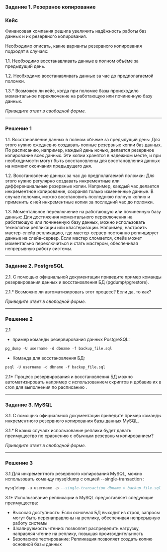 ### Задание 1. Резервное копирование

### Кейс
Финансовая компания решила увеличить надёжность работы баз данных и их резервного копирования. 

Необходимо описать, какие варианты резервного копирования подходят в случаях: 

1.1. Необходимо восстанавливать данные в полном объёме за предыдущий день.

1.2. Необходимо восстанавливать данные за час до предполагаемой поломки.

1.3.* Возможен ли кейс, когда при поломке базы происходило моментальное переключение на работающую или починенную базу данных.

*Приведите ответ в свободной форме.*

---
### Решение 1

1.1. Восстановление данных в полном объеме за предыдущий день:
Для этого нужно ежедневно создавать полные резервные копии баз данных. По расписанию, например, каждый день ночью, делается резервное копирование всех данных. Эти копии хранятся в надежном месте, и при необходимости могут быть восстановлены для восстановления данных на момент окончания предыдущего дня.

1.2. Восстановление данных за час до предполагаемой поломки:
Для этого нужно регулярно создавать инкрементные или дифференциальные резервные копии. Например, каждый час делается инкрементное копирование, сохраняя только измененные данные. В случае поломки, можно восстановить последнюю полную копию и применить к ней инкрементные копии за последний час до поломки.

1.3. Моментальное переключение на работающую или починенную базу данных:
Для достижения моментального переключения на работающую или починенную базу данных, можно использовать технологии репликации или кластеризации. Например, настроить мастер-слейв репликацию, где мастер-сервер постоянно реплицирует данные на слейв-сервер. Если мастер сломается, слейв может моментально переключиться и стать мастером, обеспечивая непрерывную работу системы.

---
### Задание 2. PostgreSQL

2.1. С помощью официальной документации приведите пример команды резервирования данных и восстановления БД (pgdump/pgrestore).

2.1.* Возможно ли автоматизировать этот процесс? Если да, то как?

*Приведите ответ в свободной форме.*

---
### Решение 2

2.1
- пример команды резервирования данных PostgreSQL:
```sql
pg_dump -U username -d dbname -f backup_file.sql
```
- Команда для восстановления БД:
```sql
psql -U username -d dbname -f backup_file.sql
```
2.1*
Процесс резервирования и восстановления БД можно автоматизировать например с использованием скриптов и добавив их в cron для выполнения по расписанию .


---
### Задание 3. MySQL

3.1. С помощью официальной документации приведите пример команды инкрементного резервного копирования базы данных MySQL. 

3.1.* В каких случаях использование реплики будет давать преимущество по сравнению с обычным резервным копированием?

*Приведите ответ в свободной форме.*

---

### Решение 3
3.1
Для инкрементного резервного копирования MySQL, можно использовать команду mysqldump с опцией --single-transaction :

```sql
mysqldump -u username -p --single-transaction dbname > backup_file.sql
```
3.1*
Использование репликации в MySQL предоставляет следующие преимущества:

- Высокая доступность: Если основная БД выходит из строя, запросы могут быть перенаправлены на реплику, обеспечивая непрерывную работу системы
- Шкалируемость чтения: позволяет распределить нагрузку, направляя чтение на реплику, повышая производительность
- Безопасное тестирование: Репликация позволяет создать копию основной базы данных